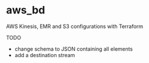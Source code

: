 # aws_bd
AWS Kinesis, EMR and S3 configurations with Terraform

TODO 
- change schema to JSON containing all elements
- add a destination stream